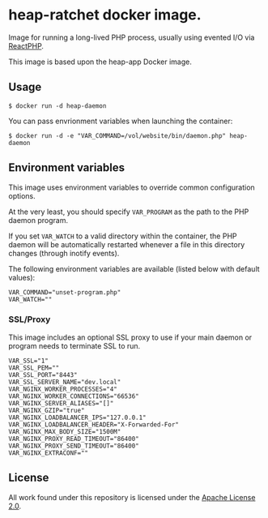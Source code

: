 # heap-ratchet docker image.

Image for running a long-lived PHP process, usually using evented I/O via
[ReactPHP](http://reactphp.org/).

This image is based upon the heap-app Docker image.

## Usage

```
$ docker run -d heap-daemon
```

You can pass envrionment variables when launching the container:

```
$ docker run -d -e "VAR_COMMAND=/vol/website/bin/daemon.php" heap-daemon
```

## Environment variables

This image uses environment variables to override common configuration options.

At the very least, you should specify `VAR_PROGRAM` as the path to the PHP
daemon program.

If you set `VAR_WATCH` to a valid directory within the container, the PHP
daemon will be automatically restarted whenever a file in this directory
changes (through inotify events).

The following environment variables are available (listed below with default values):

```
VAR_COMMAND="unset-program.php"
VAR_WATCH=""
```

### SSL/Proxy

This image includes an optional SSL proxy to use if your main daemon or program needs to terminate SSL to run.

```
VAR_SSL="1"
VAR_SSL_PEM=""
VAR_SSL_PORT="8443"
VAR_SSL_SERVER_NAME="dev.local"
VAR_NGINX_WORKER_PROCESSES="4"
VAR_NGINX_WORKER_CONNECTIONS="66536"
VAR_NGINX_SERVER_ALIASES="[]"
VAR_NGINX_GZIP="true"
VAR_NGINX_LOADBALANCER_IPS="127.0.0.1"
VAR_NGINX_LOADBALANCER_HEADER="X-Forwarded-For"
VAR_NGINX_MAX_BODY_SIZE="1500M"
VAR_NGINX_PROXY_READ_TIMEOUT="86400"
VAR_NGINX_PROXY_SEND_TIMEOUT="86400"
VAR_NGINX_EXTRACONF=""
```

## License

All work found under this repository is licensed under the [Apache
License 2.0](LICENSE).
